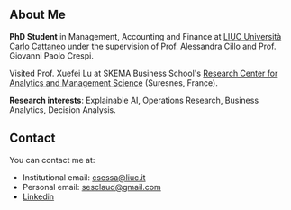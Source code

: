 ## About Me
<strong>PhD Student</strong> in Management, Accounting and Finance at [LIUC Università Carlo Cattaneo](https://www.liuc.it/) under the supervision of Prof. Alessandra Cillo and Prof. Giovanni Paolo Crespi.

Visited Prof. Xuefei Lu at SKEMA Business School's [Research Center for Analytics and Management Science](https://www.skema.edu/faculty-and-research/projects/presentation-prism) (Suresnes, France).

<strong>Research interests</strong>: Explainable AI, Operations Research, Business Analytics, Decision Analysis.


## Contact
You can contact me at:
* Institutional email: [csessa@liuc.it](mailto:csessa@liuc.it)
* Personal email: [sesclaud@gmail.com](mailto:sesclaud@gmail.com)
* [Linkedin](https://www.linkedin.com/in/claudiasessa/)

